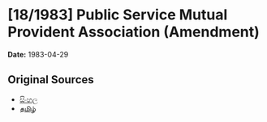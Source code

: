 # [18/1983] Public Service Mutual Provident Association (Amendment)

**Date:** 1983-04-29

## Original Sources

- [සිංහල](https://documents.gov.lk/view/acts/1983/4/18-1983_S.pdf)
- [தமிழ்](https://documents.gov.lk/view/acts/1983/4/18-1983_T.pdf)
